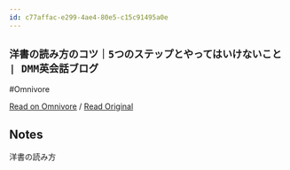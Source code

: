 ```yaml
---
id: c77affac-e299-4ae4-80e5-c15c91495a0e
---
```


## `洋書の読み方のコツ｜5つのステップとやってはいけないこと | DMM英会話ブログ`
#Omnivore

[Read on Omnivore](https://omnivore.app/me/5-dmm-190a0fc9bb7) / [Read Original](https://eikaiwa.dmm.com/blog/learning-english/tips/english-books-tips/)

## Notes

洋書の読み方

